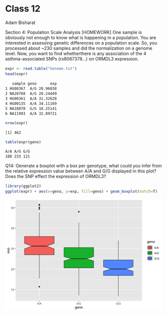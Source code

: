 # Class 12
Adam Bisharat

Section 4: Population Scale Analysis \[HOMEWORK\] One sample is
obviously not enough to know what is happening in a population. You are
interested in assessing genetic differences on a population scale. So,
you processed about ~230 samples and did the normalization on a genome
level. Now, you want to find whetherthere is any association of the 4
asthma-associated SNPs (rs8067378…) on ORMDL3 expression.

``` r
expr <- read.table("Genome.txt")
head(expr)
```

       sample geno      exp
    1 HG00367  A/G 28.96038
    2 NA20768  A/G 20.24449
    3 HG00361  A/A 31.32628
    4 HG00135  A/A 34.11169
    5 NA18870  G/G 18.25141
    6 NA11993  A/A 32.89721

``` r
nrow(expr)
```

    [1] 462

``` r
table(expr$geno)
```


    A/A A/G G/G 
    108 233 121 

Q14: Generate a boxplot with a box per genotype, what could you infer
from the relative expression value between A/A and G/G displayed in this
plot? Does the SNP effect the expression of ORMDL3?

``` r
library(ggplot2)
ggplot(expr) + aes(x=geno, y=exp, fill=geno) + geom_boxplot(notch=T)
```

![](Class12_files/figure-commonmark/unnamed-chunk-4-1.png)
